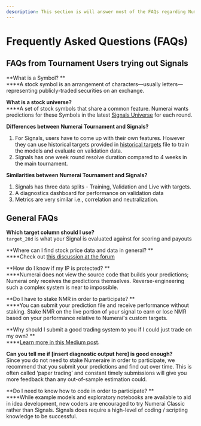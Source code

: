 ```yaml
---
description: This section is will answer most of the FAQs regarding Numerai Signals.
---
```


# Frequently Asked Questions (FAQs)

## FAQs from Tournament Users trying out Signals

**What is a Symbol? **\
****A stock symbol is an arrangement of characters—usually letters—representing publicly-traded securities on an exchange.

**What is a stock universe?**\
****A set of stock symbols that share a common feature. Numerai wants predictions for these Symbols in the latest [Signals Universe](https://numerai-signals-public-data.s3-us-west-2.amazonaws.com/universe/latest.csv) for each round.

**Differences between Numerai Tournament and Signals?**

1. For Signals, users have to come up with their own features. However they can use historical targets provided in [historical targets](https://numerai-signals-public-data.s3-us-west-2.amazonaws.com/signals_train_val_bbg.csv) file to train the models and evaluate on validation data.
2. Signals has one week round resolve duration compared to 4 weeks in the main tournament.

**Similarities between Numerai Tournament and Signals?**

1. Signals has three data splits - Training, Validation and Live with targets.
2. A diagnostics dashboard for performance on validation data
3. Metrics are very similar i.e., correlation and neutralization.

## General FAQs

**Which target column should I use?** \
`target_20d` is what your Signal is evaluated against for scoring and payouts 

**Where can I find stock price data and data in general? **\
****Check out [this discussion at the forum](https://forum.numer.ai/t/free-or-cheap-data-and-tools-for-numerai-signals/350/8) 

**How do I know if my IP is protected? **\
****Numerai does not view the source code that builds your predictions; Numerai only receives the predictions themselves. Reverse-engineering such a complex system is near to impossible. 

**Do I have to stake NMR in order to participate? **\
****You can submit your prediction file and receive performance without staking. Stake NMR on the live portion of your signal to earn or lose NMR based on your performance relative to Numerai's custom targets. 

**Why should I submit a good trading system to you if I could just trade on my own? **\
****[Learn more in this Medium post](https://medium.com/numerai/building-the-last-hedge-fund-introducing-numerai-signals-12de26dfa69c). 

**Can you tell me if \[insert diagnostic output here] is good enough?** \
Since you do not need to stake Numeraire in order to participate, we recommend that you submit your predictions and find out over time. This is often called ‘paper trading’ and constant timely submissions will give you more feedback than any out-of-sample estimation could.  

**Do I need to know how to code in order to participate? **\
****While example models and exploratory notebooks are available to aid in idea development, new coders are encouraged to try Numerai Classic rather than Signals. Signals does require a high-level of coding / scripting knowledge to be successful.  
